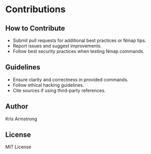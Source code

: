 # Contributions

## How to Contribute
- Submit pull requests for additional best practices or Nmap tips.
- Report issues and suggest improvements.
- Follow best security practices when testing Nmap commands.

## Guidelines
- Ensure clarity and correctness in provided commands.
- Follow ethical hacking guidelines.
- Cite sources if using third-party references.

## Author
Kris Armstrong

## License
MIT License
